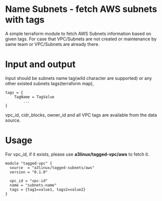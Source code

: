 Name Subnets - fetch AWS subnets with tags
=========================================

A simple terraform module to fetch AWS Subnets information based on given tags.
For case that VPC/Subnets are not created or maintenance by same team or VPC/Subnets are already there.

# Input and output

Input should be subnets name tag(wild character are supported) or any other existed subnets tags(terraform map), 

```
tags = {
    TagName = TagValue
        ...
}
```

vpc_id, cidr_blocks, owner_id and all VPC tags are available from the data source.

# Usage

For vpc_id, if it exists, please use **a3linux/tagged-vpc/aws** to fetch it.

````
module "tagged-vpc" {
  source  = "a3linux/tagged-subnets/aws"
  version = "0.1.0"
 
  vpc_id = "vpc-id"
  name = "subnets-name"
  tags = {tag1=value1, tags2=value2}
}
````
